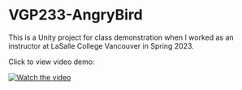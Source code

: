 # VGP233-AngryBird

This is a Unity project for class demonstration when I worked as an instructor at LaSalle College Vancouver in Spring 2023.

Click to view video demo:

[![Watch the video](https://github-production-user-asset-6210df.s3.amazonaws.com/121979781/261373961-319f4b2e-5f7f-4c73-a1df-5338ea65bf3a.jpg)](https://youtu.be/Tn5f8ShqpkE)
